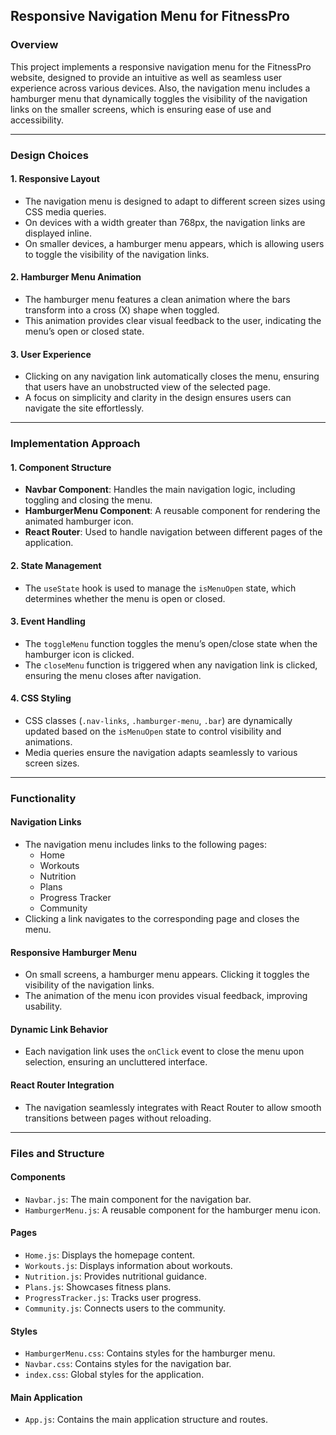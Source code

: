 ## Responsive Navigation Menu for FitnessPro

### Overview
This project implements a responsive navigation menu for the FitnessPro website, designed to provide an intuitive as well as  seamless user experience across various devices. Also, the navigation menu includes a hamburger menu that dynamically toggles the visibility of the navigation links on the smaller screens, which is ensuring ease of use and accessibility.

---

### Design Choices

#### 1. **Responsive Layout**
- The navigation menu is designed to adapt to different screen sizes using CSS media queries.
- On devices with a width greater than 768px, the navigation links are displayed inline.
- On smaller devices, a hamburger menu appears, which is allowing users to toggle the visibility of the navigation links.

#### 2. **Hamburger Menu Animation**
- The hamburger menu features a clean animation where the bars transform into a cross (X) shape when toggled.
- This animation provides clear visual feedback to the user, indicating the menu’s open or closed state.

#### 3. **User Experience**
- Clicking on any navigation link automatically closes the menu, ensuring that users have an unobstructed view of the selected page.
- A focus on simplicity and clarity in the design ensures users can navigate the site effortlessly.

---

### Implementation Approach

#### 1. **Component Structure**
- **Navbar Component**: Handles the main navigation logic, including toggling and closing the menu.
- **HamburgerMenu Component**: A reusable component for rendering the animated hamburger icon.
- **React Router**: Used to handle navigation between different pages of the application.

#### 2. **State Management**
- The `useState` hook is used to manage the `isMenuOpen` state, which determines whether the menu is open or closed.

#### 3. **Event Handling**
- The `toggleMenu` function toggles the menu’s open/close state when the hamburger icon is clicked.
- The `closeMenu` function is triggered when any navigation link is clicked, ensuring the menu closes after navigation.

#### 4. **CSS Styling**
- CSS classes (`.nav-links`, `.hamburger-menu`, `.bar`) are dynamically updated based on the `isMenuOpen` state to control visibility and animations.
- Media queries ensure the navigation adapts seamlessly to various screen sizes.

---

### Functionality

#### **Navigation Links**
- The navigation menu includes links to the following pages:
  - Home
  - Workouts
  - Nutrition
  - Plans
  - Progress Tracker
  - Community
- Clicking a link navigates to the corresponding page and closes the menu.

#### **Responsive Hamburger Menu**
- On small screens, a hamburger menu appears. Clicking it toggles the visibility of the navigation links.
- The animation of the menu icon provides visual feedback, improving usability.

#### **Dynamic Link Behavior**
- Each navigation link uses the `onClick` event to close the menu upon selection, ensuring an uncluttered interface.

#### **React Router Integration**
- The navigation seamlessly integrates with React Router to allow smooth transitions between pages without reloading.

---

### Files and Structure

#### **Components**
- `Navbar.js`: The main component for the navigation bar.
- `HamburgerMenu.js`: A reusable component for the hamburger menu icon.

#### **Pages**
- `Home.js`: Displays the homepage content.
- `Workouts.js`: Displays information about workouts.
- `Nutrition.js`: Provides nutritional guidance.
- `Plans.js`: Showcases fitness plans.
- `ProgressTracker.js`: Tracks user progress.
- `Community.js`: Connects users to the community.

#### **Styles**
- `HamburgerMenu.css`: Contains styles for the hamburger menu.
- `Navbar.css`: Contains styles for the navigation bar.
- `index.css`: Global styles for the application.

#### **Main Application**
- `App.js`: Contains the main application structure and routes.
